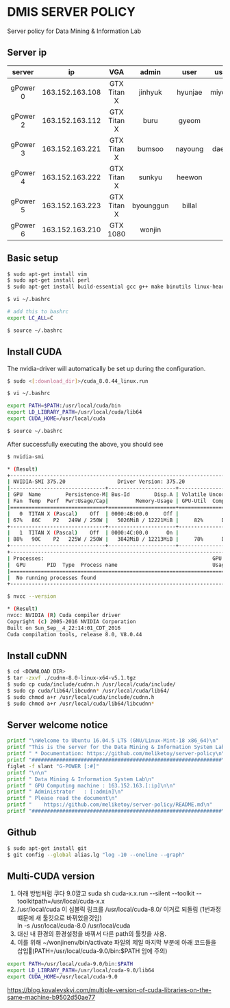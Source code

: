 DMIS SERVER POLICY
=========================================================================
Server policy for Data Mining &amp; Information Lab

## Server ip
|   server   |     ip            |      VGA    |    admin   |   user   |  user+   |
|:----------:|:-----------------:|:-----------:|:----------:|:--------:|:--------:|
|  gPower 0  | 163.152.163.108   | GTX Titan X |   jinhyuk  |  hyunjae |  miyoung |
|  gPower 2  | 163.152.163.112   | GTX Titan X |   buru     |  gyeom   |    -     |
|  gPower 3  | 163.152.163.221   | GTX Titan X |   bumsoo   |  nayoung |  daehan  |
|  gPower 4  | 163.152.163.222   | GTX Titan X |   sunkyu   |  heewon  |          |
|  gPower 5  | 163.152.163.223   | GTX Titan X |  byounggun |  billal  |          |
|  gPower 6  | 163.152.163.210   | GTX 1080    |   wonjin   |          |          |

## Basic setup

```bash
$ sudo apt-get install vim
$ sudo apt-get install perl
$ sudo apt-get install build-essential gcc g++ make binutils linux-headers-`uname -r`

$ vi ~/.bashrc

# add this to bashrc
export LC_ALL=C

$ source ~/.bashrc
```

## Install CUDA

The nvidia-driver will automatically be set up during the configuration.

```bash
$ sudo <[:download_dir]>/cuda_8.0.44_linux.run
```
```bash
$ vi ~/.bashrc

export PATH=$PATH:/usr/local/cuda/bin
export LD_LIBRARY_PATH=/usr/local/cuda/lib64
export CUDA_HOME=/usr/local/cuda

$ source ~/.bashrc
```
After successfully executing the above, you should see

```bash
$ nvidia-smi

* (Result)
+-----------------------------------------------------------------------------+
| NVIDIA-SMI 375.20                 Driver Version: 375.20                    |
|-------------------------------+----------------------+----------------------+
| GPU  Name        Persistence-M| Bus-Id        Disp.A | Volatile Uncorr. ECC |
| Fan  Temp  Perf  Pwr:Usage/Cap|         Memory-Usage | GPU-Util  Compute M. |
|===============================+======================+======================|
|   0  TITAN X (Pascal)    Off  | 0000:4B:00.0     Off |                  N/A |
| 67%   86C    P2   249W / 250W |   5026MiB / 12221MiB |     82%      Default |
+-------------------------------+----------------------+----------------------+
|   1  TITAN X (Pascal)    Off  | 0000:4C:00.0      On |                  N/A |
| 88%   90C    P2   225W / 250W |   3842MiB / 12213MiB |     78%      Default |
+-------------------------------+----------------------+----------------------+
+-----------------------------------------------------------------------------+
| Processes:                                                       GPU Memory |
|  GPU       PID  Type  Process name                               Usage      |
|=============================================================================|
|  No running processes found                                                 |
+-----------------------------------------------------------------------------+
```
```bash
$ nvcc --version

* (Result)
nvcc: NVIDIA (R) Cuda compiler driver
Copyright (c) 2005-2016 NVIDIA Corporation
Built on Sun_Sep__4_22:14:01_CDT_2016
Cuda compilation tools, release 8.0, V8.0.44
```

## Install cuDNN

```bash
$ cd <DOWNLOAD DIR>
$ tar -zxvf ./cudnn-8.0-linux-x64-v5.1.tgz
$ sudo cp cuda/include/cudnn.h /usr/local/cuda/include/
$ sudo cp cuda/lib64/libcudnn* /usr/local/cuda/lib64/
$ sudo chmod a+r /usr/local/cuda/include/cudnn.h
$ sudo chmod a+r /usr/local/cuda/lib64/libcudnn*
```

## Server welcome notice
```bash
printf "\nWelcome to Ubuntu 16.04.5 LTS (GNU/Linux-Mint-18 x86_64)\n"
printf "This is the server for the Data Mining & Information System Lab.\n\n"
printf " * Documentation: https://github.com/meliketoy/server-policy\n\n"
printf "##############################################################\n"
figlet -f slant "G-POWER [:#]"
printf "\n\n"
printf " Data Mining & Information System Lab\n"
printf " GPU Computing machine : 163.152.163.[:ip]\n\n"
printf " Administrator   : [:admin]\n"
printf " Please read the document\n"
printf "    https://github.com/meliketoy/server-policy/README.md\n"
printf "##############################################################\n\n"
```

## Github
```bash
$ sudo apt-get install git
$ git config --global alias.lg "log -10 --oneline --graph"
```

## Multi-CUDA version

1. 아래 방법처럼 쿠다 9.0깔고 suda sh cuda-x.x.run --silent --toolkit --toolkitpath=/usr/local/cuda-x.x
2. /usr/local/cuda 이 심볼릭 링크를 /usr/local/cuda-8.0/ 이거로 되돌림 (1번과정떄문에 새 툴킷으로 바뀌었을것임)  
    ln -s /usr/local/cuda-8.0 /usr/local/cuda
3. 대신 내 환경의 환경설정을 바꿔서 다른 path의 툴킷을 사용. 
4. 이를 위해 ~/wonjinenv/bin/activate 파일의 제일 마지막 부분에 아래 코드들을 삽입(PATH=/usr/local/cuda-9.0/bin:$PATH 임에 주의)
```bash
export PATH=/usr/local/cuda-9.0/bin:$PATH  
export LD_LIBRARY_PATH=/usr/local/cuda-9.0/lib64  
export CUDA_HOME=/usr/local/cuda-9.0  
```
    
https://blog.kovalevskyi.com/multiple-version-of-cuda-libraries-on-the-same-machine-b9502d50ae77
